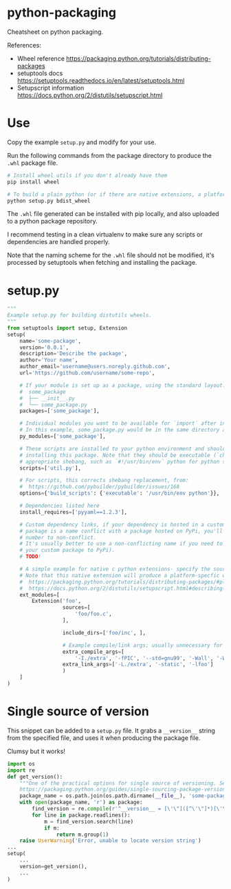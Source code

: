 # python-packaging
Cheatsheet on python packaging.

References:
- Wheel reference https://packaging.python.org/tutorials/distributing-packages
- setuptools docs https://setuptools.readthedocs.io/en/latest/setuptools.html
- Setupscript information https://docs.python.org/2/distutils/setupscript.html

# Use
Copy the example `setup.py` and modify for your use.

Run the following commands from the package directory to produce the `.whl` package file.

```bash
# Install wheel utils if you don't already have them
pip install wheel

# To build a plain python (or if there are native extensions, a platform wheel):
python setup.py bdist_wheel
```

The `.whl` file generated can be installed with pip locally, and also uploaded to a python package repository.

I recommend testing in a clean virtualenv to make sure any scripts or dependencies are handled properly.

Note that the naming scheme for the `.whl` file should not be modified, it's processed by setuptools when fetching and installing the package.

# setup.py
```python
"""
Example setup.py for building distutils wheels.
"""
from setuptools import setup, Extension
setup(
    name='some-package',
    version='0.0.1',
    description='Describe the package',
    author='Your name',
    author_email='username@users.noreply.github.com',
    url='https://github.com/username/some-repo',

    # If your module is set up as a package, using the standard layout:
    #  some_package
    #  ├── __init__.py
    #  └── some_package.py
    packages=['some_package'],

    # Individual modules you want to be available for `import` after installing the package
    # In this example, some_package.py would be in the same directory as this `setup.py` script
    py_modules=['some_package'],

    # These scripts are installed to your python environment and should be available on PATH after
    # installing this package. Note that they should be executable (`chmod +x`) and contain an
    # appropriate shebang, such as `#!/usr/bin/env` python for python scripts
    scripts=['util.py'],

    # For scripts, this corrects shebang replacement, from:
    #  https://github.com/pybuilder/pybuilder/issues/168
    options={'build_scripts': {'executable': '/usr/bin/env python'}},

    # Dependencies listed here
    install_requires=['pyyaml==1.2.3'],

    # Custom dependency links, if your dependency is hosted in a custom location. Note that if your
    # package is a name conflict with a package hosted on PyPi, you'll need to change the version
    # number to non-conflict.
    # It's usually better to use a non-conflicting name if you need to use this facility (or upload
    # your custom package to PyPi).
    # TODO!

    # A simple example for native c python extensions- specify the sources and compile args here
    # Note that this native extension will produce a platform-specfic wheel, see
    #  https://packaging.python.org/tutorials/distributing-packages/#platform-wheels and
    #  https://docs.python.org/2/distutils/setupscript.html#describing-extension-modules
    ext_modules=[
        Extension('foo',
                  sources=[
                      'foo/foo.c',
                  ],

                  include_dirs=['foo/inc', ],

                  # Example compile/link args; usually unnecessary for simple extensions
                  extra_compile_args=[
                      '-I./extra', '-fPIC', '--std=gnu99', '-Wall', '-Werror', '-g'],
                  extra_link_args=['-L./extra', '-static', '-lfoo']
                  )
    ]
)
```

# Single source of version
This snippet can be added to a `setup.py` file. It grabs a `__version__` string from the specified file, and uses it when producing the package file.

Clumsy but it works!

```python
import os
import re
def get_version():
    """One of the practical options for single source of versioning. See:
    https://packaging.python.org/guides/single-sourcing-package-version/"""
    package_name = os.path.join(os.path.dirname(__file__), 'some-package.py')
    with open(package_name, 'r') as package:
        find_version = re.compile(r'^__version__ = [\'\"]([^\'\"]*)[\'\"]')
        for line in package.readlines():
            m = find_version.search(line)
            if m:
                return m.group(1)
    raise UserWarning('Error, unable to locate version string')
...
setup(
    ...
    version=get_version(),
    ...
)
```